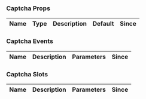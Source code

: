 ### Captcha Props

| Name | Type | Description | Default | Since |
| ---- | ---- | ----------- | ------- | ----- |

### Captcha Events

| Name | Description | Parameters | Since |
| ---- | ----------- | ---------- | ----- |

### Captcha Slots

| Name | Description | Parameters | Since |
| ---- | ----------- | ---------- | ----- |
